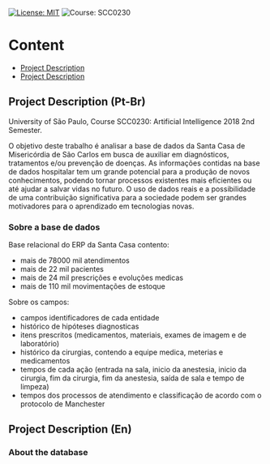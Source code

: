 [![License: MIT](https://img.shields.io/badge/License-MIT-yellow.svg)](https://opensource.org/licenses/MIT) ![Course: SCC0230](https://img.shields.io/badge/course-USP%20--%20SCC0230%20(AI)-blue.svg)


# Content
* [Project Description](#project-secription-pt-br)
* [Project Description](#project-secription-en)

## Project Description (Pt-Br)
University of São Paulo, Course SCC0230: Artificial Intelligence 2018 2nd Semester.

O objetivo deste trabalho é analisar a base de dados da Santa Casa de Misericórdia de São Carlos em busca de auxiliar em diagnósticos, tratamentos e/ou prevenção de doenças. As informações contidas na base de dados hospitalar tem um grande potencial para a produção de novos conhecimentos, podendo tornar processos existentes mais eficientes ou até ajudar a salvar vidas no futuro. O uso de dados reais e a possibilidade de uma contribuição significativa para a sociedade podem ser grandes motivadores para o aprendizado em tecnologias novas.

### Sobre a base de dados

Base relacional do ERP da Santa Casa contento:
* mais de 78000 mil atendimentos
* mais de 22 mil pacientes
* mais de 24 mil prescrições e evoluções medicas
* mais de 110 mil movimentações de estoque

Sobre os campos:
* campos identificadores de cada entidade
* histórico de hipóteses diagnosticas
* itens prescritos (medicamentos, materiais, exames de imagem e de laboratório)
* histórico da cirurgias, contendo a equipe medica, meterias e medicamentos
* tempos de cada ação (entrada na sala, inicio da anestesia, inicio da cirurgia, fim da cirurgia, fim da anestesia, saída de sala e tempo de limpeza)
* tempos dos processos de atendimento e classificação de acordo com o protocolo de Manchester

## Project Description (En)

### About the database